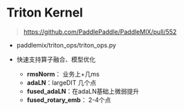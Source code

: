 # Triton Kernel

> https://github.com/PaddlePaddle/PaddleMIX/pull/552


- paddlemix/triton_ops/triton_ops.py


- 快速支持算子融合、模型优化
  - **rmsNorm**： 业务上+几ms
  - **adaLN**：largeDIT 几个点
  - **fused_adaLN**：在adaLN基础上微弱提升
  - **fused_rotary_emb**： 2-4个点
